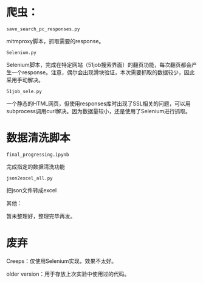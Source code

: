 # 爬虫：

`save_search_pc_responses.py`

mitmproxy脚本，抓取需要的response。



`Selenium.py`

Selenium脚本，完成在特定网站（51job搜索界面）的翻页功能，每次翻页都会产生一个response。注意，偶尔会出现滑块验证，本次需要抓取的数据较少，因此采用手动解决。



`51job_sele.py`

一个静态的HTML网页，但使用responses库时出现了SSL相关的问题，可以用subprocess调用curl解决。因为数据量较小，还是使用了Selenium进行抓取。



# 数据清洗脚本

`final_progressing.ipynb`

完成指定的数据清洗功能



`json2excel_all.py`

把json文件转成excel



其他：

暂未整理好，整理完毕再发。



# 废弃

Creeps：仅使用Selenium实现，效果不太好。

older version：用于存放上次实验中使用过的代码。

